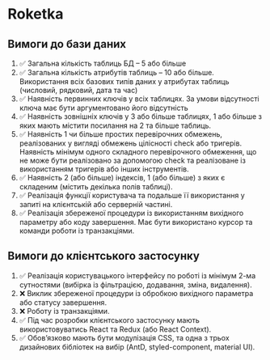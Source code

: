# Roketka
## Вимоги до бази даних
1. ✅ Загальна кількість таблиць БД – 5 або більше
2. ✅ Загальна кількість атрибутів таблиць – 10 або більше. Використання всіх базових типів даних у атрибутах таблиць (числовий, рядковий, дата та час)
3. ✅ Наявність первинних ключів у всіх таблицях. За умови відсутності ключа має бути аргументовано його відсутність
4. ✅ Наявність зовнішніх ключів у 3 або більше таблицях, 1 або більше з яких мають містити посилання на 2 та більше таблиць.
5. ✅ Наявність 1 чи більше простих перевірочних обмежень, реалізованих у вигляді обмежень цілісності check або тригерів. Наявність мінімум одного складного перевірочного обмеження, що не може бути реалізовано за допомогою check та реалізоване із використанням тригерів або інших інструментів.
6. ✅ Наявність 2 (або більше) індексів, 1 (або більше) з яких є складеним (містить декілька полів таблиці).
7. ✅ Реалізація функції користувача та подальше її використання у запиті на клієнтській або серверній частині.
8. ✅ Реалізація збереженої процедури із використанням вихідного параметру або коду завершення. Має бути використано курсор та команди роботи із транзакціями.
## Вимоги до клієнтського застосунку
1. ✅ Реалізація користувацького інтерфейсу по роботі із мінімум 2-ма сутностями (вибірка із фільтрацією, додавання, зміна, видалення).
2. ❌ Виклик збереженої процедури із обробкою вихідного параметра або статусу завершення.
3. ❌ Роботу із транзакціями.
4. ✅ Під час розробки клієнтського застосунку мають використовуватись React та Redux (або React Context).
5. ✅ Обов’язково мають бути модулізація CSS, та одна з трьох дизайнових бібліотек на вибір (AntD, styled-component, material UI).
